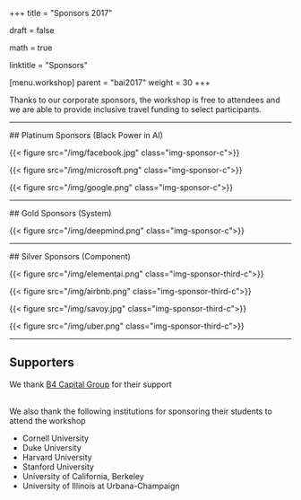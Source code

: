 ﻿+++
title = "Sponsors 2017"

draft = false

math = true

linktitle = "Sponsors"

[menu.workshop]
  parent = "bai2017"
  weight = 30
+++

Thanks to our corporate sponsors, the workshop is free to attendees and we are able to provide inclusive travel funding to select participants.

<hr>
## Platinum Sponsors (Black Power in AI)

<!-- {{< figure src="/img/blackinai.png" class="img-sponsor-icon">}} -->

{{< figure src="/img/facebook.jpg" class="img-sponsor-c">}}

<!-- <hr> ## Gold Sponsors -->

{{< figure src="/img/microsoft.png" class="img-sponsor-c">}}

{{< figure src="/img/google.png" class="img-sponsor-c">}}

<hr>
## Gold Sponsors (System)

<!-- {{< figure src="/img/fa-code.png" class="img-sponsor-c">}} -->

{{< figure src="/img/deepmind.png" class="img-sponsor-c">}}

<hr>
## Silver Sponsors (Component)

<!-- {{< figure src="/img/fa-chip.png" class="img-sponsor-third-c">}} -->

{{< figure src="/img/elementai.png" class="img-sponsor-third-c">}}

{{< figure src="/img/airbnb.png" class="img-sponsor-third-c">}}

{{< figure src="/img/savoy.jpg" class="img-sponsor-third-c">}}

{{< figure src="/img/uber.png" class="img-sponsor-third-c">}}

<hr>

## Supporters

We thank [B4 Capital Group](https://b4capitalgroup.com/) for their support
<br><br>

We also thank the following institutions  for sponsoring their students to attend the  workshop

 - Cornell University
 - Duke University
 - Harvard University
 - Stanford University
 - University of California, Berkeley
 - University of Illinois at Urbana-Champaign
